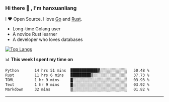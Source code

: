 ### Hi there 👋 , I'm hanxuanliang

<!--
**hanxuanliang/hanxuanliang** is a ✨ _special_ ✨ repository because its `README.md` (this file) appears on your GitHub profile.

Here are some ideas to get you started:

- 🔭 I’m currently working on ...
- 🌱 I’m currently learning ...
- 👯 I’m looking to collaborate on ...
- 🤔 I’m looking for help with ...
- 💬 Ask me about ...
- 📫 How to reach me: ...
- 😄 Pronouns: ...
- ⚡ Fun fact: ...
-->
I ❤ Open Source. I love [Go](https://golang.org) and [Rust](https://www.rust-lang.org/zh-CN/).

* Long-time Golang user
* A novice Rust learner
* A developer who loves databases

[![Top Langs](https://github-readme-stats.vercel.app/api?username=hanxuanliang&show_icons=true&count_private=true&line_height=40)](https://github.com/anuraghazra/github-readme-stats)

📊 **This week I spent my time on**
<!--START_SECTION:waka-->

```txt
Python       14 hrs 51 mins  ████████████▓░░░░░░░░░░░░   50.48 %
Rust         11 hrs 6 mins   █████████▒░░░░░░░░░░░░░░░   37.73 %
TOML         1 hr 9 mins     █░░░░░░░░░░░░░░░░░░░░░░░░   03.93 %
Text         1 hr 9 mins     █░░░░░░░░░░░░░░░░░░░░░░░░   03.92 %
Markdown     32 mins         ▒░░░░░░░░░░░░░░░░░░░░░░░░   01.82 %
```

<!--END_SECTION:waka-->

***
